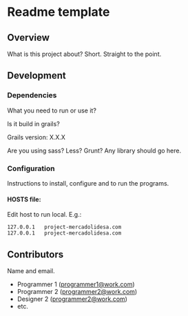 # Readme template

## Overview

What is this project about? Short. Straight to the point.

## Development

### Dependencies

What you need to run or use it?

Is it build in grails?

Grails version: X.X.X

Are you using sass? Less? Grunt? 
Any library should go here.

### Configuration

Instructions to install, configure and to run the programs.

#### HOSTS file:

Edit host to run local. E.g.:

```
127.0.0.1   project-mercadolidesa.com
127.0.0.1   project-mercadolidesa.com
```

## Contributors

Name and email.

- Programmer 1 (programmer1@work.com)
- Programmer 2 (programmer2@work.com)
- Designer 2 (programmer2@work.com)
- etc. 
